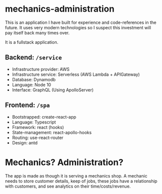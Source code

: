 # mechanics-administration

This is an application I have built for experience and code-references in the future. It uses very modern technologies so I suspect this investment will pay itself back many times over.

It is a fullstack application.

## Backend: `/service`
- Infrastructure provider: AWS
- Infrastructure service: Serverless (AWS Lambda + APIGateway)
- Database: Dynamodb
- Language: Node 10
- Interface: GraphQL (Using ApolloServer)

## Frontend: `/spa`
- Bootstrapped: create-react-app
- Language: Typescript
- Framework: react (hooks)
- State-management: react-apollo-hooks
- Routing: use-react-router
- Design: antd

# Mechanics? Administration?

The app is made as though it is serving a mechanics shop. A mechanic needs to store customer details, keep of jobs, these jobs have a relationship with customers, and see analytics on their time/costs/revenue.
